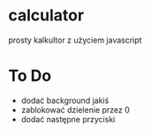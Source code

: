 # calculator
prosty kalkultor z użyciem javascript
# To Do
- dodać background jakiś
- zablokować dzielenie przez 0
- dodać następne przyciski

